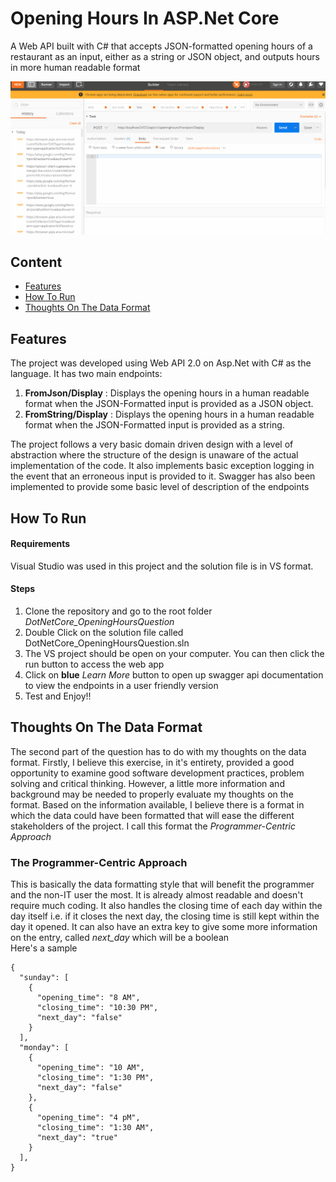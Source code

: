 # Opening Hours In ASP.Net Core 
A Web API built with C# that accepts JSON-formatted opening hours of a restaurant as an input, either as a string or JSON object, and outputs hours in more human readable format

![](ApiDemo.gif)

## Content
* [Features](https://github.com/ebendcelebrant/DotNetCore_OpeningHoursQuestion/tree/master#features)
* [How To Run](https://github.com/ebendcelebrant/DotNetCore_OpeningHoursQuestions/tree/master#how-to-run)
* [Thoughts On The Data Format](https://github.com/ebendcelebrant/DotNetCore_OpeningHoursQuestion/tree/master#thoughts-on-the-data-format)

## Features
The project was developed using Web API 2.0 on Asp.Net with C# as the language. It has two main endpoints:<br />
<ol>
<li><b>FromJson/Display</b> : Displays the opening hours in a human readable format when the JSON-Formatted input is provided as a JSON object.</li>
<li><b>FromString/Display</b> : Displays the opening hours in a human readable format when the JSON-Formatted input is provided as a string.</li>
</ol>
The project follows a very basic domain driven design with a level of abstraction where the structure of the design is unaware 
of the actual implementation of the code. It also implements basic exception logging in the event that an erroneous input is provided to it. Swagger has also been 
implemented to provide some basic level of description of the endpoints

## How To Run
#### Requirements
Visual Studio was used in this project and the solution file is in VS format. <br />
#### Steps
<ol>
<li>Clone the repository and go to the root folder <i>DotNetCore_OpeningHoursQuestion</i></li>
<li>Double Click on the solution file called DotNetCore_OpeningHoursQuestion.sln</li>
<li>The VS project should be open on your computer. You can then click the run button to access the web app</li>
<li>Click on <b>blue</b> <i>Learn More</i> button to open up swagger api documentation to view the endpoints in a user friendly version</li>
<li>Test and Enjoy!!</li>
</ol>

## Thoughts On The Data Format
The second part of the question has to do with my thoughts on the data format. Firstly, I believe this exercise, in it's entirety, provided a good opportunity to examine 
good software development practices, problem solving and critical thinking. However, a little more information and background may be needed to properly evaluate my thoughts on the format. Based on the information available, I believe there is a format in which the data could have been formatted that will ease the different stakeholders of the project. I call this format the <i>Programmer-Centric Approach</i>

### The Programmer-Centric Approach
This is basically the data formatting style that will benefit the programmer and the non-IT user the most. It is already almost readable and doesn't require much coding.
It also handles the closing time of each day within the day itself i.e. if it closes the next day, the closing time is still kept within the day it opened. It can also 
have an extra key to give some more information on the entry, called <i>next_day</i> which will be a boolean<br />
Here's a sample
```
{
  "sunday": [
    {
      "opening_time": "8 AM",
      "closing_time": "10:30 PM",
      "next_day": "false"
    }
  ],
  "monday": [
    {
      "opening_time": "10 AM",
      "closing_time": "1:30 PM",
      "next_day": "false"
    },
    {
      "opening_time": "4 pM",
      "closing_time": "1:30 AM",
      "next_day": "true"
    }
  ],
}
```








